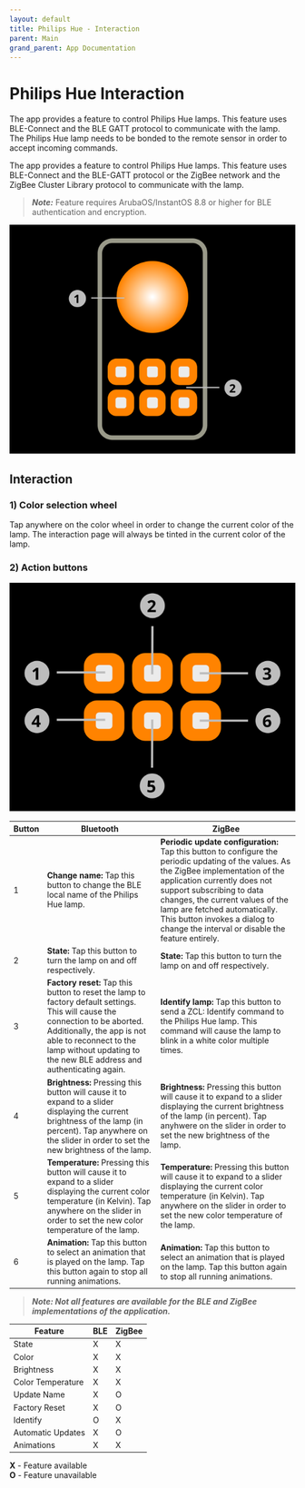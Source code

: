 ```yaml
---
layout: default
title: Philips Hue - Interaction
parent: Main
grand_parent: App Documentation
---
```


# Philips Hue Interaction

The app provides a feature to control Philips Hue lamps. This feature uses BLE-Connect and the BLE GATT protocol to communicate with the lamp. The Philips Hue lamp needs to be bonded to the remote sensor in order to accept incoming commands.

The app provides a feature to control Philips Hue lamps. This feature uses BLE-Connect and the BLE-GATT protocol or the ZigBee network and the ZigBee Cluster Library protocol to communicate with the lamp.

> **_Note:_** Feature requires ArubaOS/InstantOS 8.8 or higher for BLE authentication and encryption.

![Philips Hue Interaction Scheme](../images/app_philipshue_interaction.svg)

## Interaction

### 1) Color selection wheel

Tap anywhere on the color wheel in order to change the current color of the lamp. The interaction page will always be tinted in the current color of the lamp.

### 2) Action buttons

![Philips Hue Interaction Buttons](../images/app_philipshue_interaction_buttons.svg)

|Button|Bluetooth|ZigBee|
|-|-|-|
|1|**Change name:** Tap this button to change the BLE local name of the Philips Hue lamp.|**Periodic update configuration:** Tap this button to configure the periodic updating of the values. As the ZigBee implementation of the application currently does not support subscribing to data changes, the current values of the lamp are fetched automatically. This button invokes a dialog to change the interval or disable the feature entirely.|
|2|**State:** Tap this button to turn the lamp on and off respectively.|**State:** Tap this button to turn the lamp on and off respectively.|
|3|**Factory reset:** Tap this button to reset the lamp to factory default settings. This will cause the connection to be aborted. Additionally, the app is not able to reconnect to the lamp without updating to the new BLE address and authenticating again.|**Identify lamp:** Tap this button to send a ZCL: Identify command to the Philips Hue lamp. This command will cause the lamp to blink in a white color multiple times.|
|4|**Brightness:** Pressing this button will cause it to expand to a slider displaying the current brightness of the lamp (in percent). Tap anywhere on the slider in order to set the new brightness of the lamp.|**Brightness:** Pressing this button will cause it to expand to a slider displaying the current brightness of the lamp (in percent). Tap anyhwere on the slider in order to set the new brightness of the lamp.|
|5|**Temperature:** Pressing this button will cause it to expand to a slider displaying the current color temperature (in Kelvin). Tap anywhere on the slider in order to set the new color temperature of the lamp.|**Temperature:** Pressing this button will cause it to expand to a slider displaying the current color temperature (in Kelvin). Tap anywhere on the slider in order to set the new color temperature of the lamp.|
|6|**Animation:** Tap this button to select an animation that is played on the lamp. Tap this button again to stop all running animations.|**Animation:** Tap this button to select an animation that is played on the lamp. Tap this button again to stop all running animations.|

> **_Note: Not all features are available for the BLE and ZigBee implementations of the application._**

|Feature|BLE|ZigBee|
|-|-|-|
|State|X|X|
|Color|X|X|
|Brightness|X|X|
|Color Temperature|X|X|
|Update Name|X|O|
|Factory Reset|X|O|
|Identify|O|X|
|Automatic Updates|X|O|
|Animations|X|X|

**X** - Feature available  
**O** - Feature unavailable